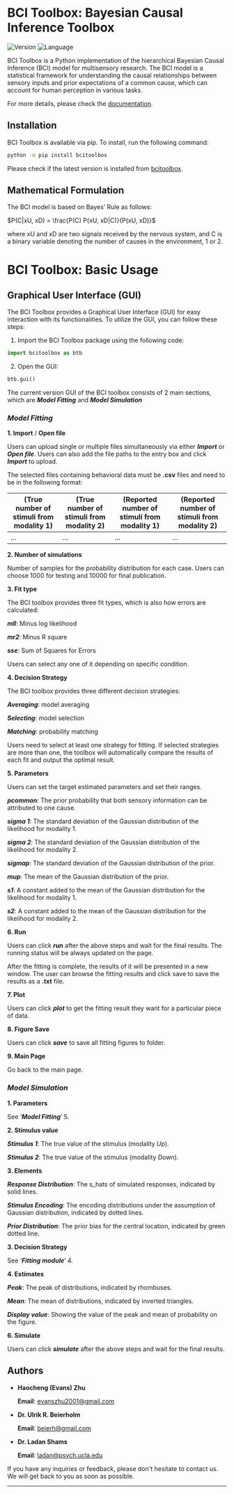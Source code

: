 # BCI Toolbox: Bayesian Causal Inference Toolbox

![Version](https://img.shields.io/badge/version-0.0.2.6-red)
![Language](https://img.shields.io/badge/language-Python-blue)

BCI Toolbox is a Python implementation of the hierarchical Bayesian Causal Inference (BCI) model for multisensory research. The BCI model is a statistical framework for understanding the causal relationships between sensory inputs and prior expectations of a common cause, which can account for human perception in various tasks.

For more details, please check the [documentation](https://bci-toolbox.readthedocs.io/). 
## Installation

BCI Toolbox is available via pip. To install, run the following command:
```bash
python -m pip install bcitoolbox
```
Please check if the latest version is installed from [bcitoolbox](https://pypi.org/project/bcitoolbox).

## Mathematical Formulation

The BCI model is based on Bayes’ Rule as follows:

$P(C|xU, xD) = \frac{P(C) P(xU, xD|C)}{P(xU, xD)}$

where xU and xD are two signals received by the nervous system, and C is a binary variable denoting the number of causes in the environment, 1 or 2.


# BCI Toolbox: Basic Usage

## Graphical User Interface (GUI)

The BCI Toolbox provides a Graphical User Interface (GUI) for easy interaction with its functionalities. To utilize the GUI, you can follow these steps:

1. Import the BCI Toolbox package using the following code:

```python
import bcitoolbox as btb
```

2.  Open the GUI:
```python
btb.gui()
```

The current version GUI of the BCI toolbox consists of 2 main sections, which are ***Model Fitting*** and ***Model Simulation*** 

### ***Model Fitting***
**1. Import** / **Open file**
   
Users can upload single or multiple files simultaneously via either ***Import*** or ***Open file***. Users can also add the file paths to the entry box and click ***Import*** to upload.

The selected files containing behavioral data must be **.csv** files and need to be in the following format:

| (True number of stimuli from modality 1) | (True number of stimuli from modality 2) | (Reported number of stimuli from modality 1) | (Reported number of stimuli from modality 2) |
|------------------------------|-----------------------------------------|--------------------------------------------|--------------------------------------------|
| ...                          | ...                                     | ...                                        | ...                                        |

**2. Number of simulations**
   
Number of samples for the probability distribution for each case. Users can choose 1000 for testing and 10000 for final publication.

**3. Fit type**
   
The BCI toolbox provides three fit types, which is also how errors are calculated:

***mll***: Minus log likelihood

***mr2***: Minus R square

***sse***: Sum of Squares for Errors

Users can select any one of it depending on specific condition.

**4. Decision Strategy**
   
The BCI toolbox provides three different decision strategies:

***Averaging***: model averaging

***Selecting***: model selection

***Matching***: probability matching

Users need to select at least one strategy for fitting. If selected strategies are more than one, the toolbox will automatically compare the results of each fit and output the optimal result.

**5. Parameters**
   
Users can set the target estimated parameters and set their ranges.

***pcommon***: The prior probability that both sensory information can be attributed to one cause.

***sigma 1***: The standard deviation of the Gaussian distribution of the likelihood for modality 1.

***sigma 2***: The standard deviation of the Gaussian distribution of the likelihood for modality 2.

***sigmap***: The standard deviation of the Gaussian distribution of the prior.

***mup***: The mean of the Gaussian distribution of the prior.

***s1***: A constant added to the mean of the Gaussian distribution for the likelihood for modality 1.

***s2***: A constant added to the mean of the Gaussian distribution for the likelihood for modality 2.

**6. Run**

Users can click ***run*** after the above steps and wait for the final results. The running status will be always updated on the page.

After the fitting is complete, the results of it will be presented in a new window. The user can browse the fitting results and click save to save the results as a **.txt** file.

**7. Plot**

Users can click ***plot*** to get the fitting result they want for a particular piece of data.

**8. Figure Save**

Users can click ***save*** to save all fitting figures to folder. 

**9. Main Page**

Go back to the main page.


### ***Model Simulation***

**1. Parameters**

See ‘***Model Fitting***’ 5.

**2. Stimulus value**

***Stimulus 1***: The true value of the stimulus (modality Up).

***Stimulus 2***: The true value of the stimulus (modality Down).

**3. Elements**

***Response Distribution***: The s_hats of simulated responses, indicated by solid lines.

***Stimulus Encoding***: The encoding distributions under the assumption of Gaussian distribution, indicated by dotted lines.

***Prior Distribution***: The prior bias for the central location, indicated by green dotted line.

**3. Decision Strategy**

See ‘***Fitting module***’ 4.

**4. Estimates**
   
***Peak***: The peak of distributions, indicated by rhombuses.

***Mean***: The mean of distributions, indicated by inverted triangles.

***Display value***: Showing the value of the peak and mean of probability on the figure.

**6. Simulate**

Users can click ***simulate*** after the above steps and wait for the final results. 





## Authors

- **Haocheng (Evans) Zhu**
  
    **Email**: evanszhu2001@gmail.com

- **Dr. Ulrik R. Beierholm**
  
    **Email**: beierh@gmail.com

- **Dr. Ladan Shams**
  
    **Email**: ladan@psych.ucla.edu


If you have any inquiries or feedback, please don't hesitate to contact us. We will get back to you as soon as possible.

---














